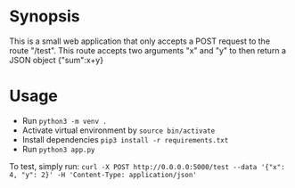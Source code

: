 # Synopsis

This is a small web application that only accepts a POST request to the route
"/test". This route accepts two arguments "x" and "y" to then return a JSON
object {"sum":x+y}

# Usage
+ Run ```python3 -m venv .```
+ Activate virtual environment by ```source bin/activate```
+ Install dependencies ```pip3 install -r requirements.txt```
+ Run ```python3 app.py```

To test, simply run:
```curl -X POST http://0.0.0.0:5000/test --data '{"x": 4, "y": 2}' -H 'Content-Type: application/json'```


